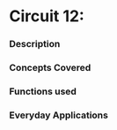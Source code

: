 <h1>Circuit 12: </h1>
<h3>Description</h3>
<p>

<h3>Concepts Covered</h3>
<p>

<h3>Functions used</h3>
<p>

<h3>Everyday Applications</h3>
<p>
